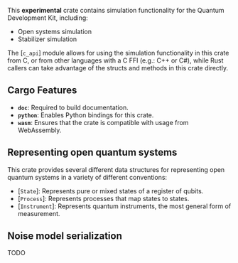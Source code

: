 This **experimental** crate contains simulation functionality for the Quantum Development Kit, including:

- Open systems simulation
- Stabilizer simulation

The [`c_api`] module allows for using the simulation functionality in this crate from C, or from other languages with a C FFI (e.g.: C++ or C#), while Rust callers can take advantage of the structs and methods in this crate directly.

## Cargo Features

- **`doc`**: Required to build documentation.
- **`python`**: Enables Python bindings for this crate.
- **`wasm`**: Ensures that the crate is compatible with usage from WebAssembly.

## Representing open quantum systems

This crate provides several different data structures for representing open quantum systems in a variety of different conventions:

- [`State`]\: Represents pure or mixed states of a register of qubits.
- [`Process`]\: Represents processes that map states to states.
- [`Instrument`]\: Represents quantum instruments, the most general form of measurement.

## Noise model serialization

TODO
